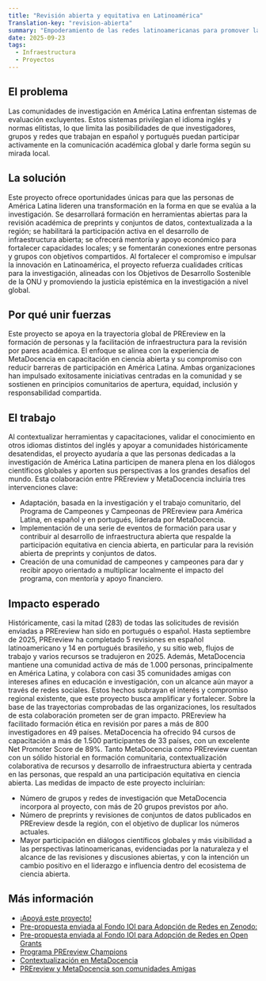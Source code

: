 ```yaml
---
title: "Revisión abierta y equitativa en Latinoamérica"
Translation-key: "revision-abierta"
summary: "Empoderamiento de las redes latinoamericanas para promover la revisión abierta y equitativa de preimpresiones académicas y conjuntos de datos."
date: 2025-09-23
tags:
  - Infraestructura
  - Proyectos
---
```


## El problema
Las comunidades de investigación en América Latina enfrentan sistemas de evaluación excluyentes. Estos sistemas privilegian el idioma inglés y normas elitistas, lo que limita las posibilidades de que investigadores, grupos y redes que trabajan en español y portugués puedan participar activamente en la comunicación académica global y darle forma según su mirada local.

## La solución
Este proyecto ofrece oportunidades únicas para que las personas de América Latina lideren una transformación en la forma en que se evalúa a la investigación. Se desarrollará formación en herramientas abiertas para la revisión académica de preprints y conjuntos de datos, contextualizada a la región; se habilitará la participación activa en el desarrollo de infraestructura abierta; se ofrecerá mentoría y apoyo económico para fortalecer capacidades locales; y se fomentarán conexiones entre personas y grupos con objetivos compartidos. Al fortalecer el compromiso e impulsar la innovación en Latinoamérica, el proyecto refuerza cualidades críticas para la investigación, alineadas con los Objetivos de Desarrollo Sostenible de la ONU y promoviendo la justicia epistémica en la investigación a nivel global.

## Por qué unir fuerzas
Este proyecto se apoya en la trayectoria global de PREreview en la formación de personas y la facilitación de infraestructura para la revisión por pares académica. El enfoque se alinea con la experiencia de MetaDocencia en capacitación en ciencia abierta y su compromiso con reducir barreras de participación en América Latina. Ambas organizaciones han impulsado exitosamente iniciativas centradas en la comunidad y se sostienen en principios comunitarios de apertura, equidad, inclusión y responsabilidad compartida.

## El trabajo
Al contextualizar herramientas y capacitaciones, validar el conocimiento en otros idiomas distintos del inglés y apoyar a comunidades históricamente desatendidas, el proyecto ayudaría a que las personas dedicadas a la investigación de América Latina participen de manera plena en los diálogos científicos globales y aporten sus perspectivas a los grandes desafíos del mundo.
Esta colaboración entre PREreview y MetaDocencia incluiría tres intervenciones clave:
* Adaptación, basada en la investigación y el trabajo comunitario, del Programa de Campeones y Campeonas de PREreview para América Latina, en español y en portugués, liderada por MetaDocencia.
* Implementación de una serie de eventos de formación para usar y contribuir al desarrollo de infraestructura abierta que respalde la participación equitativa en ciencia abierta, en particular para la revisión abierta de preprints y conjuntos de datos.
* Creación de una comunidad de campeones y campeones para dar y recibir apoyo orientado a multiplicar localmente el impacto del programa, con mentoría y apoyo financiero.

## Impacto esperado
Históricamente, casi la mitad (283) de todas las solicitudes de revisión enviadas a PREreview han sido en portugués o español. Hasta septiembre de 2025, PREreview ha completado 5 revisiones en español latinoamericano y 14 en portugués brasileño, y su sitio web, flujos de trabajo y varios recursos se tradujeron en 2025. Además, MetaDocencia mantiene una comunidad activa de más de 1.000 personas, principalmente en América Latina, y colabora con casi 35 comunidades amigas con intereses afines en educación e investigación, con un alcance aún mayor a través de redes sociales. Estos hechos subrayan el interés y compromiso regional existente, que este proyecto busca amplificar y fortalecer.
Sobre la base de las trayectorias comprobadas de las organizaciones, los resultados de esta colaboración prometen ser de gran impacto. PREreview ha facilitado formación ética en revisión por pares a más de 800 investigadores en 49 países. MetaDocencia ha ofrecido 94 cursos de capacitación a más de 1.500 participantes de 33 países, con un excelente Net Promoter Score de 89%. Tanto MetaDocencia como PREreview cuentan con un sólido historial en formación comunitaria, contextualización colaborativa de recursos y desarrollo de infraestructura abierta y centrada en las personas, que respald an una participación equitativa en ciencia abierta.
Las medidas de impacto de este proyecto incluirían:
* Número de grupos y redes de investigación que MetaDocencia incorpora al proyecto, con más de 20 grupos previstos por año.
* Número de preprints y revisiones de conjuntos de datos publicados en PREreview desde la región, con el objetivo de duplicar los números actuales.
* Mayor participación en diálogos científicos globales y más visibilidad a las perspectivas latinoamericanas, evidenciadas por la naturaleza y el alcance de las revisiones y discusiones abiertas, y con la intención un cambio positivo en el liderazgo e influencia dentro del ecosistema de ciencia abierta.

## Más información
* [¡Apoyá este proyecto!](https://mdnv.netlify.app/cta/)
* [Pre-propuesta enviada al Fondo IOI para Adopción de Redes en Zenodo:](https://doi.org/10.5281/zenodo.15880814)
* [Pre-propuesta enviada al Fondo IOI para Adopción de Redes en Open Grants](https://www.ogrants.org/grants/formoso_jesica_2025)
* [Programa PREreview Champions](https://content.prereview.org/champions-2024-wrap-up/)
* [Contextualización en MetaDocencia](https://www.metadocencia.org/post/2024/20240820-collab-contextualization/)
* [PREreview y MetaDocencia son comunidades Amigas](https://www.metadocencia.org/authors/prereview/)
